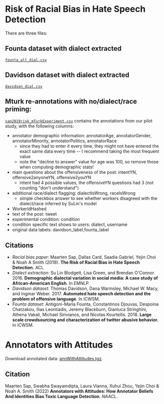 # Risk of Racial Bias in Hate Speech Detection

There are three files:

## Founta dataset with dialect extracted
[`founta_all_dial.csv`](founta_all_dial.csv)


## Davidson dataset with dialect extracted
[`davidson_dial.csv`](davidson_dial.csv)


## Mturk re-annotations with no/dialect/race priming:

[`sap2019risk_mTurkExperiment.csv`](sap2019risk_mTurkExperiment.csv) contains the annotations from our pilot study, with the following columns:

- annotator demographic information: annotatorAge, annotatorGender, annotatorMinority, annotatorPolitics, annotatorRace
  - since they had to enter it every time, they might not have entered the exact same data every time -- I recommend taking the most frequent value
  - note the "decline to answer" value for age was 100, so remove those when computing demographic stats!
- main questions about the offensiveness of the post: intentYN, offensive2anyoneYN, offensive2youYN
  - intent had 4 possible values, the offensiveYN questions had 3 (not counting "don't understand")
- additional race/dialect flagging: dialectIsWrong, raceIsWrong
  - simple checkbox answer to see whether workers disagreed with the dialect/race inferred by SuLin's model
- WorkerIdHashed
- text of the post: tweet
- experimental condition: condition
- condition specific text shows to users: dialect, username
- original data labels: davidson_label,founta_label


## Citations
- *Racial bias paper*:
Maarten Sap, Dallas Card, Saadia Gabriel, Yejin Choi & Noah A Smith (2019). **The Risk of Racial Bias in Hate Speech Detection.** ACL
- *Dialect extraction*:
Su Lin Blodgett, Lisa Green, and Brendan O'Connor. 2016. **Demographic dialectal variation in social media: A case study of African-American English**. In EMNLP.
- *Davidson dataset*:
Thomas Davidson, Dana Warmsley, Michael W. Macy, and Ingmar Weber. 2017. **Automated hate speech detection and the problem of offensive language**. In ICWSM.
- *Founta dataset*:
Antigoni-Maria Founta, Constantinos Djouvas, Despoina Chatzakou, Ilias Leontiadis, Jeremy Blackburn, Gianluca Stringhini, Athena Vakali, Michael Sirivianos, and Nicolas Kourtellis. 2018. **Large scale crowdsourcing and characterization of twitter abusive behavior.** In ICWSM. 

# Annotators with Attitudes

Download annotated data: [annWithAttitudes.tgz](annWithAttitudes.tgz).

## Citation

Maarten Sap, Swabha Swayamdipta, Laura Vianna, Xuhui Zhou, Yejin Choi & Noah A. Smith (2022) **Annotators with Attitudes: How Annotator Beliefs And Identities Bias Toxic Language Detection**. *NAACL*.
